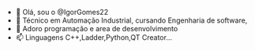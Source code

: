 - 👋 Olá, sou o  @IgorGomes22
- 🌱 Técnico em Automação Industrial, cursando Engenharia de software,
- 💞️ Adoro programação e area de desenvolvimento
- 📫 Linguagens C++,Ladder,Python,QT Creator...

<!---
IgorGomes22/IgorGomes22 is a ✨ special ✨ repository because its `README.md` (this file) appears on your GitHub profile.
You can click the Preview link to take a look at your changes.
--->
